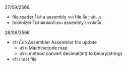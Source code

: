 27/09/2566
- file reader ใช้อ่าน assembly จาก file อื่นๆ เช่น .s  
- tokenizer ใช้อ่านแต่ละตัวของ assembly บรรทัดนั้น

28/09/2566
- สร้างไฟล์ Assembler
Assembler file update
  - สร้าง Machinecode map
  - สร้าง method convert decimal(int) to binary(string)
- สร้าง test file
